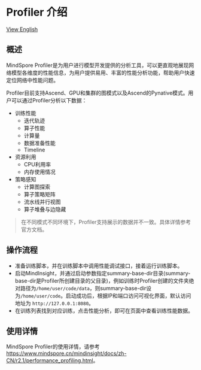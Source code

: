 # Profiler 介绍

[View English](./README.md)

## 概述

MindSpore Profiler是为用户进行模型开发提供的分析工具，可以更直观地展现网络模型各维度的性能信息，为用户提供易用、丰富的性能分析功能，帮助用户快速定位网络中性能问题。

Profiler目前支持Ascend、GPU和集群的图模式以及Ascend的Pynative模式。用户可以通过Profiler分析以下数据：

- 训练性能
    - 迭代轨迹
    - 算子性能
    - 计算量
    - 数据准备性能
    - Timeline
- 资源利用
    - CPU利用率
    - 内存使用情况
- 策略感知
    - 计算图探索
    - 算子策略矩阵
    - 流水线并行视图
    - 算子堆叠与边隐藏

> 在不同模式不同环境下，Profiler支持展示的数据并不一致。具体详情参考官方文档。

## 操作流程

- 准备训练脚本，并在训练脚本中调用性能调试接口，接着运行训练脚本。
- 启动MindInsight，并通过启动参数指定summary-base-dir目录(summary-base-dir是Profiler所创建目录的父目录)，例如训练时Profiler创建的文件夹绝对路径为`/home/user/code/data`，则summary-base-dir设为`/home/user/code`。启动成功后，根据IP和端口访问可视化界面，默认访问地址为 `http://127.0.0.1:8080`。
- 在训练列表找到对应训练，点击性能分析，即可在页面中查看训练性能数据。

## 使用详情

MindSpore Profiler的使用详情，请参考<https://www.mindspore.cn/mindinsight/docs/zh-CN/r2.1/performance_profiling.html>。